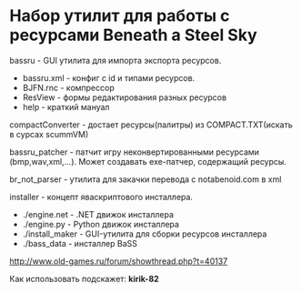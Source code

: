 ﻿# Набор утилит для работы с ресурсами Beneath a Steel Sky

bassru - GUI утилита для импорта экспорта ресурсов. 
 * bassru.xml - конфиг с id и типами ресурсов.
 * BJFN.rnc - компрессор
 * ResView - формы редактирования разных ресурсов
 * help - краткий мануал
	
compactConverter - достает ресурсы(палитры) из COMPACT.TXT(искать в сурсах scummVM)

bassru_patcher - патчит игру неконвертированными ресурсами (bmp,wav,xml,...). Может создавать exe-патчер, содержащий ресурсы.

br_not_parser - утилита для закачки перевода с notabenoid.com в xml

installer - концепт яваскриптового инсталлера.
 * ./engine.net - .NET движок инсталлера
 * ./engine.py - Python движок инсталлера
 * ./install_maker - GUI-утилита для сборки ресурсов инсталлера
 * ./bass_data - инсталлер BaSS
	
http://www.old-games.ru/forum/showthread.php?t=40137
	
Как использовать подскажет: **kirik-82**